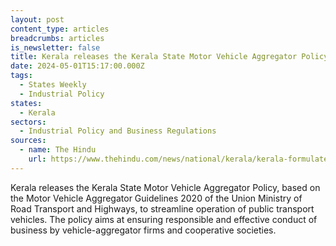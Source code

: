 ```yaml
---
layout: post
content_type: articles
breadcrumbs: articles
is_newsletter: false
title: Kerala releases the Kerala State Motor Vehicle Aggregator Policy
date: 2024-05-01T15:17:00.000Z
tags:
  - States Weekly
  - Industrial Policy
states:
  - Kerala
sectors:
  - Industrial Policy and Business Regulations
sources:
  - name: The Hindu
    url: https://www.thehindu.com/news/national/kerala/kerala-formulates-motor-vehicle-aggregator-policy/article68098607.ece
---
```

Kerala releases the Kerala State Motor Vehicle Aggregator Policy, based on the Motor Vehicle Aggregator Guidelines 2020 of the Union Ministry of Road Transport and Highways, to streamline operation of public transport vehicles. The policy aims at ensuring responsible and effective conduct of business by vehicle-aggregator firms and cooperative societies.
